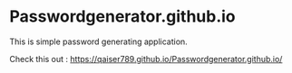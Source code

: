 # Passwordgenerator.github.io

This is simple password generating application.

Check this out :
https://qaiser789.github.io/Passwordgenerator.github.io/
